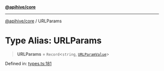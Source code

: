 [**@apihive/core**](../README.md)

***

[@apihive/core](../globals.md) / URLParams

# Type Alias: URLParams

> **URLParams** = `Record`\<`string`, [`URLParamValue`](URLParamValue.md)\>

Defined in: [types.ts:181](https://github.com/cleverplatypus/apihive-core/blob/07013091b03a0f47e51724fb271d78c36a50ebbd/src/types.ts#L181)
